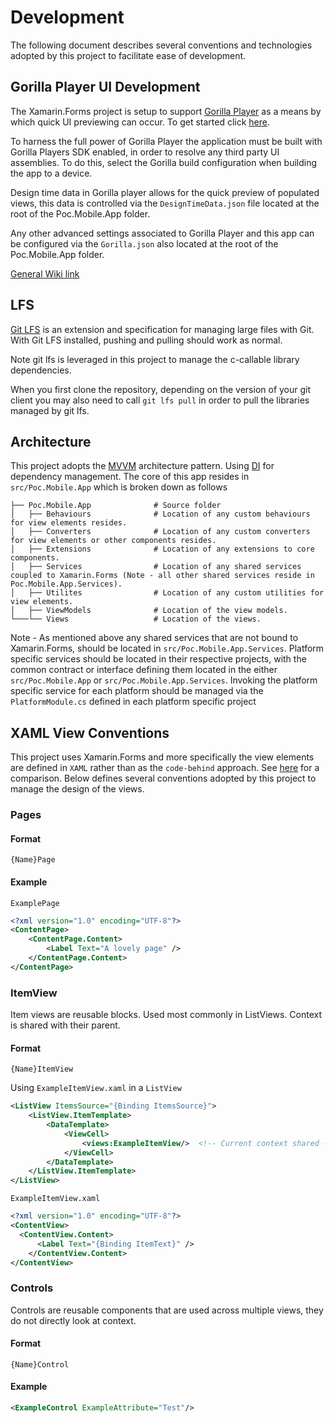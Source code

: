 # Development

The following document describes several conventions and technologies adopted by this project to facilitate ease of development.

## Gorilla Player UI Development

The Xamarin.Forms project is setup to support [Gorilla Player](https://grialkit.com/gorilla-player/) as a means by which quick UI previewing can occur. To get started click [here](https://github.com/UXDivers/Gorilla-Player-Support/wiki/Getting-Started).

To harness the full power of Gorilla Player the application must be built with Gorilla Players SDK enabled, in order to resolve any third party UI assemblies. To do this, select the Gorilla build configuration when building the app to a device.

Design time data in Gorilla player allows for the quick preview of populated views, this data is controlled via the `DesignTimeData.json` file located at the root of the Poc.Mobile.App folder.

Any other advanced settings associated to Gorilla Player and this app can be configured via the `Gorilla.json` also located at the root of the Poc.Mobile.App folder.

[General Wiki link](https://github.com/UXDivers/Gorilla-Player-Support/wiki)

## LFS
[Git LFS](https://git-lfs.github.com/) is an extension and specification for managing large files with Git. With Git LFS installed, pushing and pulling should work as normal.

Note git lfs is leveraged in this project to manage the c-callable library dependencies.

When you first clone the repository, depending on the version of your git client you may also need to call `git lfs pull` in order to pull the libraries managed by git lfs.

## Architecture 

This project adopts the [MVVM](https://en.wikipedia.org/wiki/Model%E2%80%93view%E2%80%93viewmodel) architecture pattern. Using [DI](https://en.wikipedia.org/wiki/Dependency_injection) for dependency management. The core of this app resides in `src/Poc.Mobile.App` which is broken down as follows

    ├── Poc.Mobile.App              # Source folder
    │   ├── Behaviours              # Location of any custom behaviours for view elements resides.
    │   ├── Converters              # Location of any custom converters for view elements or other components resides.
    │   ├── Extensions              # Location of any extensions to core components.
    │   ├── Services                # Location of any shared services coupled to Xamarin.Forms (Note - all other shared services reside in Poc.Mobile.App.Services). 
    │   ├── Utilites                # Location of any custom utilities for view elements.
    │   ├── ViewModels              # Location of the view models.
    └───└── Views                   # Location of the views.

Note - As mentioned above any shared services that are not bound to Xamarin.Forms, should be located in `src/Poc.Mobile.App.Services`. Platform specific services should be located in their respective projects, with the common contract or interface defining them located in the either `src/Poc.Mobile.App` or `src/Poc.Mobile.App.Services`. Invoking the platform specific service for each platform should be managed via the `PlatformModule.cs` defined in each platform specific project

## XAML View Conventions

This project uses Xamarin.Forms and more specifically the view elements are defined in `XAML` rather than as the `code-behind` approach. See [here](https://docs.microsoft.com/en-us/xamarin/xamarin-forms/creating-mobile-apps-xamarin-forms/summaries/chapter07) for a comparison. Below defines several conventions adopted by this project to manage the design of the views.

### Pages
#### Format
`{Name}Page`

#### Example
`ExamplePage`
```xml
<?xml version="1.0" encoding="UTF-8"?>
<ContentPage>
    <ContentPage.Content>
        <Label Text="A lovely page" />
    </ContentPage.Content>
</ContentPage>
```

### ItemView

 Item views are reusable blocks. Used most commonly in ListViews.
 Context is shared with their parent.

#### Format
`{Name}ItemView`

Using `ExampleItemView.xaml` in a `ListView`
```xml
<ListView ItemsSource="{Binding ItemsSource}">
    <ListView.ItemTemplate>
        <DataTemplate>
            <ViewCell>
                <views:ExampleItemView/>  <!-- Current context shared -->
            </ViewCell>
        </DataTemplate>
    </ListView.ItemTemplate>
</ListView>
```
`ExampleItemView.xaml`
```xml
<?xml version="1.0" encoding="UTF-8"?>
<ContentView>
  <ContentView.Content>
      <Label Text="{Binding ItemText}" />
    </ContentView.Content>
</ContentView>
```

### Controls

Controls are reusable components that are used across multiple views, they do not directly look at context.

#### Format

`{Name}Control`

#### Example
```xml
<ExampleControl ExampleAttribute="Test"/>
```